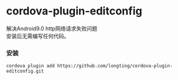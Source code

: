 # cordova-plugin-editconfig
解决Android9.0 http网络请求失败问题  
安装后无需编写任何代码。

### 安装
`cordova plugin add https://github.com/longting/cordova-plugin-editconfig.git`
